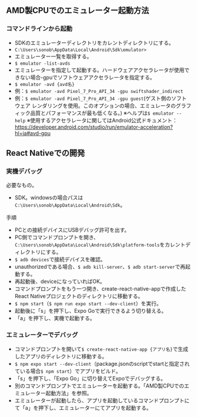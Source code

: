 ## AMD製CPUでのエミュレーター起動方法
### コマンドラインから起動
- SDKのエミュレーターディレクトリをカレントディレクトリにする。
- ```C:\Users\sonob\AppData\Local\Android\Sdk\emulator>```
- エミュレーター一覧を取得する。
- ```$ emulator -list-avds```
- エミュレーターを指定して起動する。ハードウェアアクセラレータが使用できない場合-gpuでソフトウェアアクセラレータを指定する。
- ```$ emulator -avd {avd名}```
- 例：```$ emulator -avd Pixel_7_Pro_API_34 -gpu swiftshader_indirect```
- 例：```$ emulator -avd Pixel_7_Pro_API_34 -gpu guest```(ゲスト側のソフトウェア レンダリングを使用。このオプションの場合、エミュレータのグラフィック品質とパフォーマンスが最も低くなる。)
※ヘルプは```$ emulator --help```
※使用するアクセラレータに関してはAndroid公式ドキュメント：https://developer.android.com/studio/run/emulator-acceleration?hl=ja#avd-gpu

## React Nativeでの開発
### 実機デバッグ
必要なもの。
- SDK。windowsの場合パスは```C:\Users\sonob\AppData\Local\Android\Sdk```。

手順
- PCとの接続デバイスにUSBデバッグ許可を出す。
- PC側でコマンドプロンプトを開き、```C:\Users\sonob\AppData\Local\Android\Sdk\platform-tools```をカレントディレクトリにする。
- ```$ adb devices```で接続デバイスを確認。
- unauthorizedである場合、```$ adb kill-server```、```$ adb start-server```で再起動する。
- 再起動後、deviceになっていればOK。
- コマンドプロンプトをもう一つ開き、create-react-native-appで作成したReact Nativeプロジェクトのディレクトリに移動する。
- ```$ npm start```（```$ npm run expo start --dev-client```）を実行。
- 起動後に「s」を押下し、Expo Goで実行できるよう切り替える。
- 「a」を押下し、実機で起動する。

### エミュレーターでデバッグ
- コマンドプロンプトを開いて```$ create-react-native-app {アプリ名}```で生成したアプリのディレクトリに移動する。
- ```$ npm expo start --dev-client```（package.jsonのscriptでstartと指定されている場合```$ npm start```）でアプリをビルド。
- 「s」を押下し、「Expo Go」に切り替えてExpoでデバッグする。
- 別のコマンドプロンプトでエミュレーターを起動する。「AMD製CPUでのエミュレーター起動方法」を参照。
- エミュレーターが起動したら、アプリを起動しているコマンドプロンプトにて「a」を押下し、エミュレーターにてアプリを起動する。
